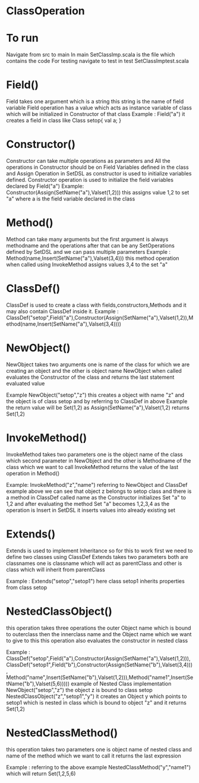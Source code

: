 # ClassOperation 

# To run 
Navigate from src to main In main SetClassImp.scala is the file which contains the code For testing navigate to test in test SetClassImptest.scala

# Field()
Field takes one argument which is a string this string is the name of field variable
Field operation has a value which acts as instance variable of class which will be initialized in Constructor of that class
Example : Field("a") it creates a field in class like Class setop{ val a; }

# Constructor()
Constructor can take multiple operations as parameters and All the operations in Constructor should be on Field Variables defined in the class and 
Assign Operation in SetDSL as constructor is used to initialize variables defined.
Constructor operation is used to initialize the field variables declared by Field("a") 
Example: Constructor(Assign(SetName("a"),Valset(1,2))) this assigns value 1,2 to set "a" where a is the field variable declared in the class

# Method()
Method can take many arguments but the first argument is always methodname and the operations after that can be any SetOperations defined by SetDSL and we can pass multiple 
parameters
Example : Method(name,Insert(SetName("a"),Valset(3,4))) this method operation when called using InvokeMethod assigns values 3,4 to the set "a"

# ClassDef()
ClassDef is used to create a class with fields,constructors,Methods and it may also contain ClassDef inside it.
Example : ClassDef("setop",Field("a"),Constructor(Assign(SetName("a"),Valset(1,2)),Method(name,Insert(SetName("a"),Valset(3,4))))

# NewObject()
NewObject takes two arguments one is name of the class for which we are creating an object and the other is object name 
NewObject when called evaluates the Constructor of the class and returns the last statement evaluated value 

Example NewObject("setop","z") this creates a object with name "z" and the object is of class setop and by referring to ClassDef in above Example the return value will be
Set(1,2) as Assign(SetName("a"),Valset(1,2) returns Set(1,2)

# InvokeMethod()
InvokeMethod takes two parameters one is the object name of the class which second parameter in NewObject and the other is Methodname of the class which we want to call
InvokeMethod returns the value of the last operation in Method()

Example: InvokeMethod("z","name") referring to NewObject and ClassDef example above we can see that object z belongs to setop class and there is a method in ClassDef called name 
as the Constructor initializes Set "a" to 1,2 and after evaluating the method Set "a" becomes 1,2,3,4 as the operation is Insert in SetDSL it inserts values into already 
existing set

# Extends()
Extends is used to implement Inheritance so for this to work first we need to define two classes using ClassDef 
Extends takes two parameters both are classnames one is classname which will act as parentClass and other is class which will inherit from parentClass

Example : Extends("setop","setop1") here class setop1 inherits properties from class setop

# NestedClassObject()
this operation takes three operations the outer Object name which is bound to outerclass then the innerclass name and the Object name which we want to give to this
this operation also evaluates the constructor in nested class

Example : ClassDef("setop",Field("a"),Constructor(Assign(SetName("a"),Valset(1,2))),
      ClassDef("setop1",Field("b"),Constructor(Assign(SetName("b"),Valset(3,4))),
        Method("name",Insert(SetName("b"),Valset(1,2))),Method("name1",Insert(SetName("b"),Valset(5,6))))) example of Nested Class implementation
NewObject("setop","z") the object z is bound to class setop
NestedClassObject("z","setop1","y") it creates an Object y which points to setop1 which is nested in class which is bound to object "z" and it returns Set(1,2)

# NestedClassMethod()
this operation takes two parameters one is object name of nested class and name of the method which we want to call it returns the last expression 

Example : referring to the above example 
NestedClassMethod("y","name1") which will return Set(1,2,5,6) 
